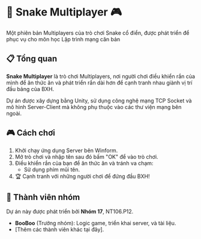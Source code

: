 # 🐍 Snake Multiplayer 🎮

Một phiên bản Multiplayers của trò chơi Snake cổ điển, được phát triển để phục vụ cho môn học Lập trình mạng căn bản

## 📋 Tổng quan

**Snake Multiplayer** là trò chơi Multiplayers, nơi người chơi điều khiển rắn của mình để ăn thức ăn và phát triển rắn dài hơn để cạnh tranh nhau giành vị trí đầu bảng của BXH.

Dự án được xây dựng bằng Unity, sử dụng công nghệ mạng TCP Socket và mô hình Server-Client mà không phụ thuộc vào các thư viện mạng bên ngoài.

## 🎮 Cách chơi

1. Khởi chạy ứng dụng Server bên Winform.
2. Mở trò chơi và nhập tên sau đó bấm "OK" để vào trò chơi.
3. Điều khiển rắn của bạn để ăn thức ăn và tránh va chạm:
   - Sử dụng phím mũi tên.
4. 🏆 Cạnh tranh với những người chơi để đứng đầu BXH!

## 👥 Thành viên nhóm

Dự án này được phát triển bởi **Nhóm 17**, NT106.P12.

- **BooBoo** (Trưởng nhóm): Logic game, triển khai server, và tài liệu.
- [Thêm các thành viên khác tại đây].
